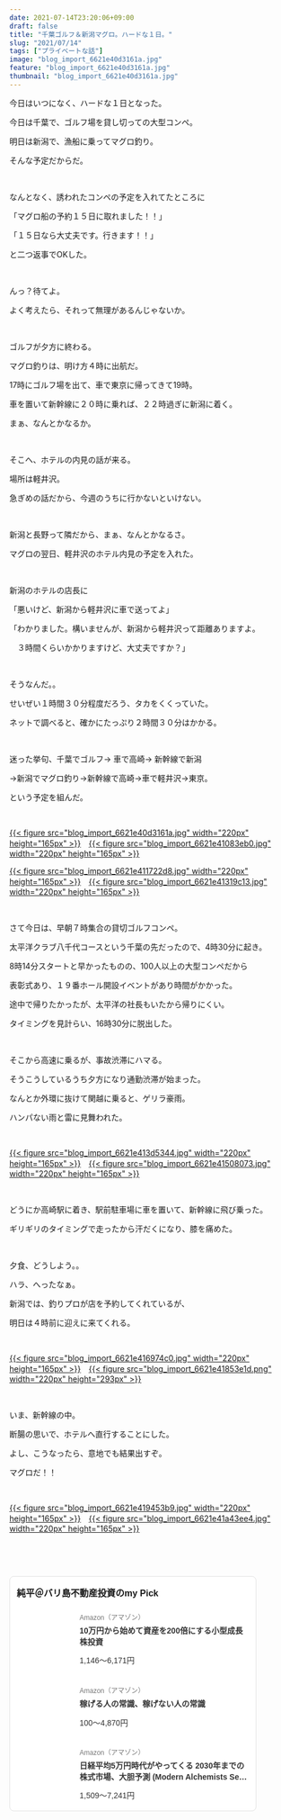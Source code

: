 ```yaml
---
date: 2021-07-14T23:20:06+09:00
draft: false
title: "千葉ゴルフ＆新潟マグロ。ハードな１日。"
slug: "2021/07/14"
tags: ["プライベートな話"]
image: "blog_import_6621e40d3161a.jpg"
feature: "blog_import_6621e40d3161a.jpg"
thumbnail: "blog_import_6621e40d3161a.jpg"
---
```

<p>今日はいつになく、ハードな１日となった。</p><p>今日は千葉で、ゴルフ場を貸し切っての大型コンペ。</p><p>明日は新潟で、漁船に乗ってマグロ釣り。</p><p>そんな予定だからだ。</p><p> </p><p>なんとなく、誘われたコンペの予定を入れてたところに</p><p>「マグロ船の予約１５日に取れました！！」</p><p>「１５日なら大丈夫です。行きます！！」</p><p>と二つ返事でOKした。</p><p> </p><p>んっ？待てよ。</p><p>よく考えたら、それって無理があるんじゃないか。</p><p> </p><p>ゴルフが夕方に終わる。</p><p>マグロ釣りは、明け方４時に出航だ。</p><p>17時にゴルフ場を出て、車で東京に帰ってきて19時。</p><p>車を置いて新幹線に２０時に乗れば、２２時過ぎに新潟に着く。</p><p>まぁ、なんとかなるか。</p><p> </p><p>そこへ、ホテルの内見の話が来る。</p><p>場所は軽井沢。</p><p>急ぎめの話だから、今週のうちに行かないといけない。</p><p> </p><p>新潟と長野って隣だから、まぁ、なんとかなるさ。</p><p>マグロの翌日、軽井沢のホテル内見の予定を入れた。</p><p> </p><p>新潟のホテルの店長に</p><p>「悪いけど、新潟から軽井沢に車で送ってよ」</p><p>「わかりました。構いませんが、新潟から軽井沢って距離ありますよ。</p><p>　３時間くらいかかりますけど、大丈夫ですか？」</p><p> </p><p>そうなんだ。。</p><p>せいぜい１時間３０分程度だろう、タカをくくっていた。</p><p>ネットで調べると、確かにたっぷり２時間３０分はかかる。</p><p> </p><p>迷った挙句、千葉でゴルフ→ 車で高崎→ 新幹線で新潟</p><p>→新潟でマグロ釣り→新幹線で高崎→車で軽井沢→東京。</p><p>という予定を組んだ。</p><p> </p><p><a href="blog_import_6621e40d3161a.jpg">{{< figure src="blog_import_6621e40d3161a.jpg" width="220px" height="165px" >}}</a>　<a href="blog_import_6621e41083eb0.jpg">{{< figure src="blog_import_6621e41083eb0.jpg" width="220px" height="165px" >}}</a></p><p><a href="blog_import_6621e411722d8.jpg">{{< figure src="blog_import_6621e411722d8.jpg" width="220px" height="165px" >}}</a>　<a href="blog_import_6621e41319c13.jpg">{{< figure src="blog_import_6621e41319c13.jpg" width="220px" height="165px" >}}</a></p><p> </p><p>さて今日は、早朝７時集合の貸切ゴルフコンペ。</p><p>太平洋クラブ八千代コースという千葉の先だったので、4時30分に起き。</p><p>8時14分スタートと早かったものの、100人以上の大型コンペだから</p><p>表彰式あり、１９番ホール開設イベントがあり時間がかかった。</p><p>途中で帰りたかったが、太平洋の社長もいたから帰りにくい。</p><p>タイミングを見計らい、16時30分に脱出した。</p><p> </p><p>そこから高速に乗るが、事故渋滞にハマる。</p><p>そうこうしているうち夕方になり通勤渋滞が始まった。</p><p>なんとか外環に抜けて関越に乗ると、ゲリラ豪雨。</p><p>ハンパない雨と雷に見舞われた。</p><p> </p><p><a href="blog_import_6621e413d5344.jpg">{{< figure src="blog_import_6621e413d5344.jpg" width="220px" height="165px" >}}</a>　<a href="blog_import_6621e41508073.jpg">{{< figure src="blog_import_6621e41508073.jpg" width="220px" height="165px" >}}</a></p><p> </p><p>どうにか高崎駅に着き、駅前駐車場に車を置いて、新幹線に飛び乗った。</p><p>ギリギリのタイミングで走ったから汗だくになり、膝を痛めた。</p><p> </p><p>夕食、どうしよう。。</p><p>ハラ、へったなぁ。</p><p>新潟では、釣りプロが店を予約してくれているが、</p><p>明日は４時前に迎えに来てくれる。</p><p> </p><p><a href="blog_import_6621e416974c0.jpg">{{< figure src="blog_import_6621e416974c0.jpg" width="220px" height="165px" >}}</a>　<a href="blog_import_6621e41853e1d.png">{{< figure src="blog_import_6621e41853e1d.png" width="220px" height="293px" >}}</a></p><p> </p><p>いま、新幹線の中。</p><p>断腸の思いで、ホテルへ直行することにした。</p><p>よし、こうなったら、意地でも結果出すぞ。</p><p>マグロだ！！</p><p> </p><p><a href="blog_import_6621e419453b9.jpg">{{< figure src="blog_import_6621e419453b9.jpg" width="220px" height="165px" >}}</a>　<a href="blog_import_6621e41a43ee4.jpg">{{< figure src="blog_import_6621e41a43ee4.jpg" width="220px" height="165px" >}}</a></p><p> </p><p> </p><div class="pickCreative_root" style="font-size:0"><section class="myPick_block" contenteditable="false" style="background:#fff;font-family:ヒラギノ角ゴ Pro W3, Hiragino Kaku Gothic Pro, ＭＳ Ｐゴシック, Helvetica, Arial, sans-serif;border:1px solid #E2E2E2;box-sizing:border-box;border-radius:8px;padding:16px 12px;max-width:100%;width:440px;display:inline-block;text-align:left"><h2 class="myPick_title" style="font-weight:bold;font-size:16px;margin:0 0 20px">純平＠バリ島不動産投資のmy Pick</h2><div><article class="myPick_item" style="margin-top:24px"><a class="myPick_link" data-df-item-id="4866801174" data-img-url="https://p.odsyms15.com/mTx9A1sZcX1d62AvfbFqs7" data-item-id="AZ000001" data-layout-type="102" style="display:-webkit-box; display: flex;max-width:100%;text-decoration:none;line-height:1;font-weight:normal;font-style:normal;word-break:break-all" target="_blank" data-aid="31aAfMIQpKson1RruRgrb6" id="31aAfMIQpKson1RruRgrb6" href="click?aid=31aAfMIQpKson1RruRgrb6"><div class="myPick_imgWrapper" style="position:relative;margin-right:16px;flex-shrink:0;width:96px;height:96px;border-radius:4px;overflow:hidden"><img alt="" class="myPick_img" data-img="affiliate" height="96px" src="data:image/svg+xml;charset=utf-8,%3Csvg%20xmlns%3D%22http%3A%2F%2Fwww.w3.org%2F2000%2Fsvg%22%20title%3D%22Placeholder%20for%20Images%22%20role%3D%22presentation%22%20viewBox%3D%220%200%201%201%22%20%2F%3E" style="width:auto;height:auto;margin:auto; margin: auto;position:absolute;top:0;left:0;right:0;bottom:0;max-width:100%;max-height:100%;-o-object-fit:contain;object-fit:contain" width="96px" data-src="https://p.odsyms15.com/mTx9A1sZcX1d62AvfbFqs7"/><noscript><img alt="" class="myPick_img" data-img="affiliate" height="96px" src="https://p.odsyms15.com/mTx9A1sZcX1d62AvfbFqs7" style="width:auto;height:auto;margin:auto; margin: auto;position:absolute;top:0;left:0;right:0;bottom:0;max-width:100%;max-height:100%;-o-object-fit:contain;object-fit:contain" width="96px"></noscript></div><div class="myPick_itemInfo" style="display:-webkit-box; display: flex;-webkit-box-orient:vertical;-webkit-box-direction:normal;flex-direction:column;-webkit-box-pack:center;justify-content:center"><div class="myPick_demand" style="color:#757575;font-size:12px">Amazon（アマゾン）</div><div class="myPick_itemTitle" style="-webkit-box-orient:vertical;display:-webkit-box;font-weight:bold; fontWeight: bold;-webkit-line-clamp:2;overflow:hidden;font-size:14px;line-height:1.4;color:#333333;margin:8px 0 16px">10万円から始めて資産を200倍にする小型成長株投資</div><div class="myPick_price" style="font-size:14px;color:#333333">1,146〜6,171円</div></div></a></article><article class="myPick_item" style="margin-top:24px"><a class="myPick_link" data-df-item-id="4802110227" data-img-url="https://p.odsyms15.com/AlO6Havfb71fjIkVViQlgj" data-item-id="AZ000001" data-layout-type="102" style="display:-webkit-box; display: flex;max-width:100%;text-decoration:none;line-height:1;font-weight:normal;font-style:normal;word-break:break-all" target="_blank" data-aid="A0raGYHW9ljeLWqWsfA0s2" id="A0raGYHW9ljeLWqWsfA0s2" href="click?aid=A0raGYHW9ljeLWqWsfA0s2"><div class="myPick_imgWrapper" style="position:relative;margin-right:16px;flex-shrink:0;width:96px;height:96px;border-radius:4px;overflow:hidden"><img alt="" class="myPick_img" data-img="affiliate" height="96px" src="data:image/svg+xml;charset=utf-8,%3Csvg%20xmlns%3D%22http%3A%2F%2Fwww.w3.org%2F2000%2Fsvg%22%20title%3D%22Placeholder%20for%20Images%22%20role%3D%22presentation%22%20viewBox%3D%220%200%201%201%22%20%2F%3E" style="width:auto;height:auto;margin:auto; margin: auto;position:absolute;top:0;left:0;right:0;bottom:0;max-width:100%;max-height:100%;-o-object-fit:contain;object-fit:contain" width="96px" data-src="https://p.odsyms15.com/AlO6Havfb71fjIkVViQlgj"/><noscript><img alt="" class="myPick_img" data-img="affiliate" height="96px" src="https://p.odsyms15.com/AlO6Havfb71fjIkVViQlgj" style="width:auto;height:auto;margin:auto; margin: auto;position:absolute;top:0;left:0;right:0;bottom:0;max-width:100%;max-height:100%;-o-object-fit:contain;object-fit:contain" width="96px"></noscript></div><div class="myPick_itemInfo" style="display:-webkit-box; display: flex;-webkit-box-orient:vertical;-webkit-box-direction:normal;flex-direction:column;-webkit-box-pack:center;justify-content:center"><div class="myPick_demand" style="color:#757575;font-size:12px">Amazon（アマゾン）</div><div class="myPick_itemTitle" style="-webkit-box-orient:vertical;display:-webkit-box;font-weight:bold; fontWeight: bold;-webkit-line-clamp:2;overflow:hidden;font-size:14px;line-height:1.4;color:#333333;margin:8px 0 16px">稼げる人の常識、稼げない人の常識</div><div class="myPick_price" style="font-size:14px;color:#333333">100〜4,870円</div></div></a></article><article class="myPick_item" style="margin-top:24px"><a class="myPick_link" data-df-item-id="4775991787" data-img-url="https://p.odsyms15.com/aqB0oGpCY13f9jhvzhB6P5" data-item-id="AZ000001" data-layout-type="102" style="display:-webkit-box; display: flex;max-width:100%;text-decoration:none;line-height:1;font-weight:normal;font-style:normal;word-break:break-all" target="_blank" data-aid="f7CDsNL0nkZ9wLOONxxP54" id="f7CDsNL0nkZ9wLOONxxP54" href="click?aid=f7CDsNL0nkZ9wLOONxxP54"><div class="myPick_imgWrapper" style="position:relative;margin-right:16px;flex-shrink:0;width:96px;height:96px;border-radius:4px;overflow:hidden"><img alt="" class="myPick_img" data-img="affiliate" height="96px" src="data:image/svg+xml;charset=utf-8,%3Csvg%20xmlns%3D%22http%3A%2F%2Fwww.w3.org%2F2000%2Fsvg%22%20title%3D%22Placeholder%20for%20Images%22%20role%3D%22presentation%22%20viewBox%3D%220%200%201%201%22%20%2F%3E" style="width:auto;height:auto;margin:auto; margin: auto;position:absolute;top:0;left:0;right:0;bottom:0;max-width:100%;max-height:100%;-o-object-fit:contain;object-fit:contain" width="96px" data-src="https://p.odsyms15.com/aqB0oGpCY13f9jhvzhB6P5"/><noscript><img alt="" class="myPick_img" data-img="affiliate" height="96px" src="https://p.odsyms15.com/aqB0oGpCY13f9jhvzhB6P5" style="width:auto;height:auto;margin:auto; margin: auto;position:absolute;top:0;left:0;right:0;bottom:0;max-width:100%;max-height:100%;-o-object-fit:contain;object-fit:contain" width="96px"></noscript></div><div class="myPick_itemInfo" style="display:-webkit-box; display: flex;-webkit-box-orient:vertical;-webkit-box-direction:normal;flex-direction:column;-webkit-box-pack:center;justify-content:center"><div class="myPick_demand" style="color:#757575;font-size:12px">Amazon（アマゾン）</div><div class="myPick_itemTitle" style="-webkit-box-orient:vertical;display:-webkit-box;font-weight:bold; fontWeight: bold;-webkit-line-clamp:2;overflow:hidden;font-size:14px;line-height:1.4;color:#333333;margin:8px 0 16px">日経平均5万円時代がやってくる 2030年までの株式市場、大胆予測 (Modern Alchemists Series No. 163)</div><div class="myPick_price" style="font-size:14px;color:#333333">1,509〜7,241円</div></div></a></article></div></section></div><p> </p>

